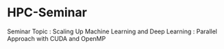 # HPC-Seminar
Seminar Topic : Scaling Up Machine Learning and Deep Learning : Parallel Approach with CUDA and OpenMP
